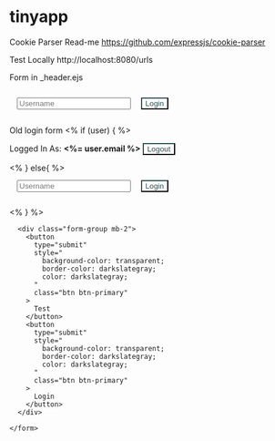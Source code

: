 # tinyapp

Cookie Parser Read-me
https://github.com/expressjs/cookie-parser

Test Locally
http://localhost:8080/urls

Form in \_header.ejs

<form method="POST" action="/login" class="form-inline">
  <input
    class="form-control"
    type="text"
    name="username"
    placeholder="Username"
    style="width: 200px; margin: 1em"
  />
  <button
    type="submit"
    style="
      background-color: transparent;
      border-color: darkslategray;
      color: darkslategray;
    "
    class="btn btn-primary"
  >
    Login
  </button>
</form>

Old login form
<% if (user) { %>
<form method="POST" action="/logout">
<div class="form-group mb-2">
<label>Logged In As: <b><%= user.email %></b></label>
<button
          type="submit"
          style="
            background-color: transparent;
            border-color: darkslategray;
            color: darkslategray;
          "
          class="btn btn-primary"
        >
Logout
</button>
</div>
</form>
<% } else{ %>
<form method="POST" action="/login" class="form-inline">
<input
        class="form-control"
        type="text"
        name="username"
        placeholder="Username"
        style="width: 200px; margin: 1em"
      />
<button
        type="submit"
        style="
          background-color: transparent;
          border-color: darkslategray;
          color: darkslategray;
        "
        class="btn btn-primary"
      >
Login
</button>
</form>
<% } %>

      <div class="form-group mb-2">
        <button
          type="submit"
          style="
            background-color: transparent;
            border-color: darkslategray;
            color: darkslategray;
          "
          class="btn btn-primary"
        >
          Test
        </button>
        <button
          type="submit"
          style="
            background-color: transparent;
            border-color: darkslategray;
            color: darkslategray;
          "
          class="btn btn-primary"
        >
          Login
        </button>
      </div>

    </form>
